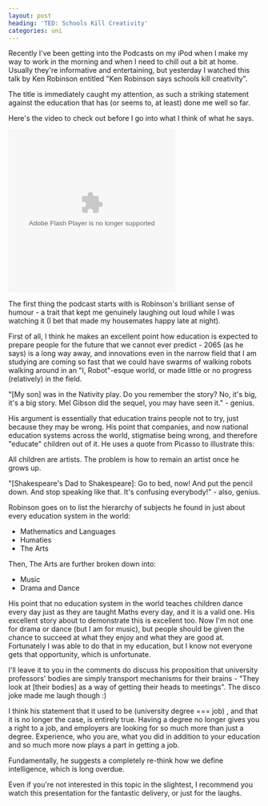 ```yaml
---
layout: post
heading: 'TED: Schools Kill Creativity'
categories: uni
---
```


Recently I've been getting into the Podcasts on my iPod when I make my way to work in the morning and when I need to chill out a bit at home. Usually they're informative and entertaining, but yesterday I watched this talk by Ken Robinson entitled "Ken Robinson says schools kill creativity".

The title is immediately caught my attention, as such a striking statement against the education that has (or seems to, at least) done me well so far.

Here's the video to check out before I go into what I think of what he says.

<embed type="application/x-shockwave-flash" width="334" height="326" src="http://video.ted.com/assets/player/swf/EmbedPlayer.swf" flashvars="vu=http://video.ted.com/talks/embed/SirKenRobinson_2006-embed_high.flv&amp;su=http://images.ted.com/images/ted/tedindex/embed-posters/SirKenRobinson-2006.embed_thumbnail.jpg&amp;vw=320&amp;vh=240&amp;ap=0&amp;ti=66" wmode="transparent" allowfullscreen="true"> </embed>

The first thing the podcast starts with is Robinson's brilliant sense of humour - a trait that kept me genuinely laughing out loud while I was watching it (I bet that made my housemates happy late at night).

First of all, I think he makes an excellent point how education is expected to prepare people for the future that we cannot ever predict - 2065 (as he says) is a long way away, and innovations even in the narrow field that I am studying are coming so fast that we could have swarms of walking robots walking around in an "I, Robot"-esque world, or made little or no progress (relatively) in the field.

"[My son] was in the Nativity play. Do you remember the story? No, it's big, it's a big story. Mel Gibson did the sequel, you may have seen it." - genius.

His argument is essentially that education trains people not to try, just because they may be wrong. His point that companies, and now national education systems across the world, stigmatise being wrong, and therefore "educate" children out of it. He uses a quote from Picasso to illustrate this:

All children are artists. The problem is how to remain an artist once he grows up.

"[Shakespeare's Dad to Shakespeare]: Go to bed, now! And put the pencil down. And stop speaking like that. It's confusing everybody!" - also, genius.

Robinson goes on to list the hierarchy of subjects he found in just about every education system in the world:

* Mathematics and Languages
* Humaties
* The Arts

Then, The Arts are further broken down into:

* Music
* Drama and Dance

His point that no education system in the world teaches children dance every day just as they are taught Maths every day, and it is a valid one. His excellent story about to demonstrate this is excellent too. Now I'm not one for drama or dance (but I am for music), but people should be given the chance to succeed at what they enjoy and what they are good at. Fortunately I was able to do that in my education, but I know not everyone gets that opportunity, which is unfortunate.

I'll leave it to you in the comments do discuss his proposition that university professors' bodies are simply transport mechanisms for their brains - "They look at [their bodies] as a way of getting their heads to meetings". The disco joke made me laugh though :)

I think his statement that it used to be (university degree === job) , and that it is no longer the case, is entirely true. Having a degree no longer gives you a right to a job, and employers are looking for so much more than just a degree. Experience, who you are, what you did in addition to your education and so much more now plays a part in getting a job.

Fundamentally, he suggests a completely re-think how we define intelligence, which is long overdue.

Even if you're not interested in this topic in the slightest, I recommend you watch this presentation for the fantastic delivery, or just for the laughs.
